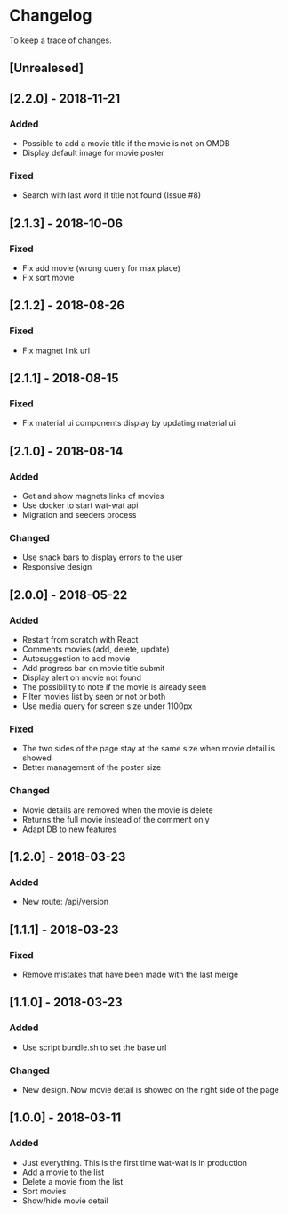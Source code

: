 # Changelog
To keep a trace of changes.


## [Unrealesed]

## [2.2.0] - 2018-11-21
### Added
+ Possible to add a movie title if the movie is not on OMDB
+ Display default image for movie poster

### Fixed
+ Search with last word if title not found (Issue #8)

## [2.1.3] - 2018-10-06
### Fixed
+ Fix add movie (wrong query for max place)
+ Fix sort movie

## [2.1.2] - 2018-08-26
### Fixed
+ Fix magnet link url

## [2.1.1] - 2018-08-15
### Fixed
+ Fix material ui components display by updating material ui

## [2.1.0] - 2018-08-14
### Added
+ Get and show magnets links of movies
+ Use docker to start wat-wat api
+ Migration and seeders process

### Changed
+ Use snack bars to display errors to the user
+ Responsive design

## [2.0.0] - 2018-05-22
### Added
+ Restart from scratch with React
+ Comments movies (add, delete, update)
+ Autosuggestion to add movie
+ Add progress bar on movie title submit
+ Display alert on movie not found
+ The possibility to note if the movie is already seen
+ Filter movies list by seen or not or both
+ Use media query for screen size under 1100px

### Fixed
+ The two sides of the page stay at the same size when movie detail is showed
+ Better management of the poster size

### Changed
+ Movie details are removed when the movie is delete
+ Returns the full movie instead of the comment only
+ Adapt DB to new features

## [1.2.0] - 2018-03-23
### Added
+ New route: /api/version


## [1.1.1] - 2018-03-23
### Fixed
+ Remove mistakes that have been made with the last merge


## [1.1.0] - 2018-03-23
### Added
+ Use script bundle.sh to set the base url

### Changed
+ New design. Now movie detail is showed on the right side of the page


## [1.0.0] - 2018-03-11
### Added
+ Just everything. This is the first time wat-wat is in production
+ Add a movie to the list
+ Delete a movie from the list
+ Sort movies
+ Show/hide movie detail
